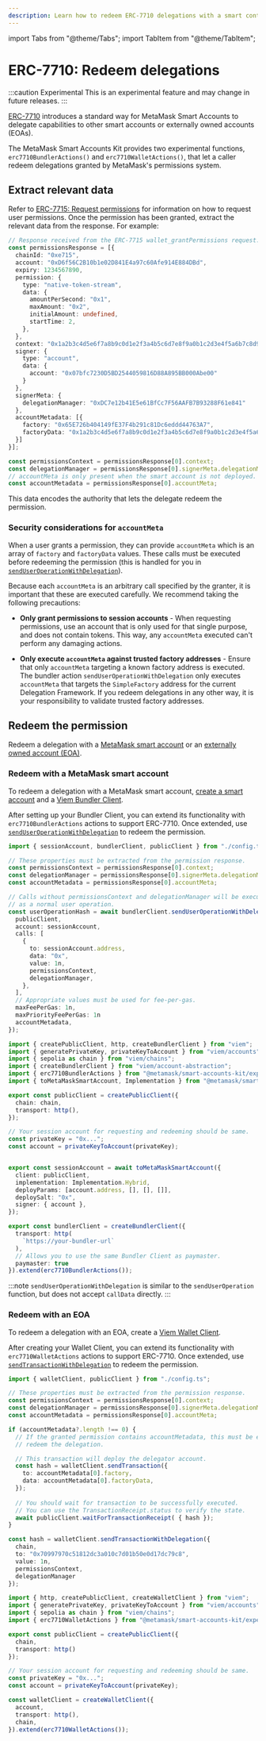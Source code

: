 ```yaml
---
description: Learn how to redeem ERC-7710 delegations with a smart contract account or an externally owned account (EOA).
---
```


import Tabs from "@theme/Tabs";
import TabItem from "@theme/TabItem";

# ERC-7710: Redeem delegations

:::caution Experimental
This is an experimental feature and may change in future releases.
:::

[ERC-7710](https://eip.tools/eip/7710) introduces a standard way for MetaMask Smart Accounts to delegate capabilities to other
smart accounts or externally owned accounts (EOAs).

The MetaMask Smart Accounts Kit provides two experimental functions, `erc7710BundlerActions()` and `erc7710WalletActions()`, that let
a caller redeem delegations granted by MetaMask's permissions system.

## Extract relevant data

Refer to [ERC-7715: Request permissions](erc-7715-request-permissions.md) for information on how to request user permissions.
Once the permission has been granted, extract the relevant data from the response.
For example:

```typescript
// Response received from the ERC-7715 wallet_grantPermissions request.
const permissionsResponse = [{
  chainId: "0xe715",
  account: "0xD6f56C2B10b1e02D841E4a97c60Afe914E884DBd",
  expiry: 1234567890,
  permission: {
    type: "native-token-stream",
    data: {
      amountPerSecond: "0x1",
      maxAmount: "0x2",
      initialAmount: undefined,
      startTime: 2,
    },
  },
  context: "0x1a2b3c4d5e6f7a8b9c0d1e2f3a4b5c6d7e8f9a0b1c2d3e4f5a6b7c8d9e0f1a2b3c4d5e6f7a8b9c0d1e2f3a4b5c6d7e8f9a0b1c2d3e4f5a6b7c8d9e0f1a2b3c4d5e6f7a8b9c0d1e2f3a4b5c6d7e8f9a0b1c2d3e4f5a6b7c8d9e0f1a2b3c4d"
  signer: {
    type: "account",
    data: {
      account: "0x07bfc7230D5BD2544059816D88A895BB000Abe00"
    }
  },
  signerMeta: {
    delegationManager: "0xDC7e12b41E5e61BfCc7F56AAFB7B93288F61e841"
  },
  accountMetadata: [{
    factory: "0x65E726b404149fE37F4b291c81Dc6eddd44763A7",
    factoryData: "0x1a2b3c4d5e6f7a8b9c0d1e2f3a4b5c6d7e8f9a0b1c2d3e4f5a6b7c8d9e0f1a2b3c4d5e6f7a8b9c0d1e2f3a4b5c6d7e8f9a0b1c2d3e4f5a6b7c8d9e0f1a2b3c4d5e6f7a8b9c0d1e2f3a4b5c6d7e8f9a0b1c2d3e4f5a6b7c8d9e0f1a2b"
  }]
}];

const permissionsContext = permissionsResponse[0].context;
const delegationManager = permissionsResponse[0].signerMeta.delegationManager;
// accountMeta is only present when the smart account is not deployed.
const accountMetadata = permissionsResponse[0].accountMeta;
```

This data encodes the authority that lets the delegate redeem the permission.

### Security considerations for `accountMeta`

When a user grants a permission, they can provide `accountMeta` which is an array of `factory` and `factoryData` values.
These calls must be executed before redeeming the permission (this is handled for you in [`sendUserOperationWithDelegation`](../reference/erc7715/bundler-client.md#senduseroperationwithdelegation)).

Because each `accountMeta` is an arbitrary call specified by the granter, it is important that these are executed carefully.
We recommend taking the following precautions:

- **Only grant permissions to session accounts** - When requesting permissions, use an account that is only used for that single purpose, and does not contain tokens.
This way, any `accountMeta` executed can't perform any damaging actions.

- **Only execute `accountMeta` against trusted factory addresses** - Ensure that only `accountMeta` targeting a known factory address is executed.
The bundler action `sendUserOperationWithDelegation` only executes `accountMeta` that targets the `SimpleFactory` address for the current Delegation Framework.
If you redeem delegations in any other way, it is your responsibility to validate trusted factory addresses.

## Redeem the permission

Redeem a delegation with a [MetaMask smart account](#redeem-with-a-metamask-smart-account) or an [externally owned account (EOA)](#redeem-with-an-eoa).

### Redeem with a MetaMask smart account

To redeem a delegation with a MetaMask smart account, [create a smart account](../guides/smart-accounts/create-smart-account.md)
and a [Viem Bundler Client](https://viem.sh/account-abstraction/clients/bundler).

After setting up your Bundler Client, you can extend its functionality with `erc7710BundlerActions` actions to support ERC-7710. Once extended, use [`sendUserOperationWithDelegation`](../reference/erc7715/bundler-client.md#senduseroperationwithdelegation) to redeem the permission.

<Tabs>
<TabItem value="example.ts">

```typescript
import { sessionAccount, bundlerClient, publicClient } from "./config.ts";

// These properties must be extracted from the permission response.
const permissionsContext = permissionsResponse[0].context;
const delegationManager = permissionsResponse[0].signerMeta.delegationManager;
const accountMetadata = permissionsResponse[0].accountMeta;

// Calls without permissionsContext and delegationManager will be executed 
// as a normal user operation.
const userOperationHash = await bundlerClient.sendUserOperationWithDelegation({
  publicClient,
  account: sessionAccount,
  calls: [
    {
      to: sessionAccount.address,
      data: "0x",
      value: 1n,
      permissionsContext,
      delegationManager,
    },
  ],
  // Appropriate values must be used for fee-per-gas. 
  maxFeePerGas: 1n,
  maxPriorityFeePerGas: 1n
  accountMetadata,
});
```
</TabItem>

<TabItem value="config.ts">

```typescript
import { createPublicClient, http, createBundlerClient } from "viem";
import { generatePrivateKey, privateKeyToAccount } from "viem/accounts";
import { sepolia as chain } from "viem/chains";
import { createBundlerClient } from "viem/account-abstraction";
import { erc7710BundlerActions } from "@metamask/smart-accounts-kit/experimental";
import { toMetaMaskSmartAccount, Implementation } from "@metamask/smart-accounts-kit";

export const publicClient = createPublicClient({
  chain: chain,
  transport: http(),
});

// Your session account for requesting and redeeming should be same.
const privateKey = "0x...";
const account = privateKeyToAccount(privateKey);


export const sessionAccount = await toMetaMaskSmartAccount({
  client: publicClient,
  implementation: Implementation.Hybrid,
  deployParams: [account.address, [], [], []],
  deploySalt: "0x",
  signer: { account },
});

export const bundlerClient = createBundlerClient({
  transport: http(
    `https://your-bundler-url`
  ),
  // Allows you to use the same Bundler Client as paymaster.
  paymaster: true
}).extend(erc7710BundlerActions());
```
</TabItem>
</Tabs>

:::note
`sendUserOperationWithDelegation` is similar to the `sendUserOperation` function, but does not accept `callData` directly.
:::

### Redeem with an EOA

To redeem a delegation with an EOA, create a [Viem Wallet Client](https://viem.sh/docs/clients/wallet).

After creating your Wallet Client, you can extend its functionality with `erc7710WalletActions` actions to support ERC-7710. Once extended, use [`sendTransactionWithDelegation`](../reference/erc7715/wallet-client.md#sendtransactionwithdelegation) to redeem the permission.

<Tabs>
<TabItem value="example.ts">

```typescript
import { walletClient, publicClient } from "./config.ts";

// These properties must be extracted from the permission response.
const permissionsContext = permissionsResponse[0].context;
const delegationManager = permissionsResponse[0].signerMeta.delegationManager;
const accountMetadata = permissionsResponse[0].accountMeta;

if (accountMetadata?.length !== 0) {
  // If the granted permission contains accountMetadata, this must be executed before attempting to 
  // redeem the delegation.

  // This transaction will deploy the delegator account.
  const hash = walletClient.sendTransaction({
    to: accountMetadata[0].factory,
    data: accountMetadata[0].factoryData,
  });
  
  // You should wait for transaction to be successfully executed.
  // You can use the TransactionReceipt.status to verify the state.
  await publicClient.waitForTransactionReceipt( { hash });
}

const hash = walletClient.sendTransactionWithDelegation({
  chain,
  to: "0x70997970c51812dc3a010c7d01b50e0d17dc79c8",
  value: 1n,
  permissionsContext,
  delegationManager
});
```
</TabItem>

<TabItem value="config.ts">

```typescript
import { http, createPublicClient, createWalletClient } from "viem";
import { generatePrivateKey, privateKeyToAccount } from "viem/accounts";
import { sepolia as chain } from "viem/chains";
import { erc7710WalletActions } from "@metamask/smart-accounts-kit/experimental";

export const publicClient = createPublicClient({
  chain,
  transport: http()
});

// Your session account for requesting and redeeming should be same.
const privateKey = "0x...";
const account = privateKeyToAccount(privateKey);

const walletClient = createWalletClient({
  account,
  transport: http(),
  chain,
}).extend(erc7710WalletActions());
```
</TabItem>
</Tabs>
